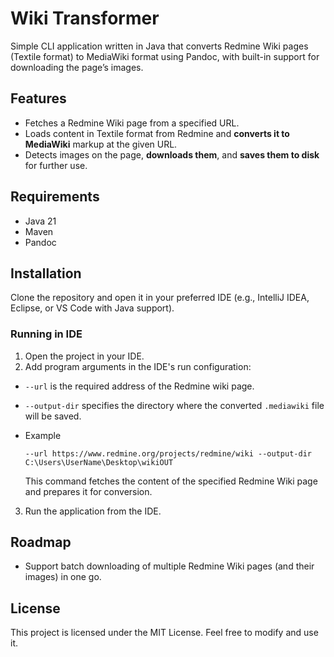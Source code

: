 # Wiki Transformer
Simple CLI application written in Java that converts Redmine Wiki pages (Textile format) to MediaWiki format using Pandoc, with built-in support for downloading the page’s images.

## Features
- Fetches a Redmine Wiki page from a specified URL.
- Loads content in Textile format from Redmine and **converts it to MediaWiki** markup at the given URL.
- Detects images on the page, **downloads them**, and **saves them to disk** for further use.

## Requirements
- Java 21
- Maven
- Pandoc

## Installation
Clone the repository and open it in your preferred IDE (e.g., IntelliJ IDEA, Eclipse, or VS Code with Java support). 

### Running in IDE
1. Open the project in your IDE.
2. Add program arguments in the IDE's run configuration:
- `--url` is the required address of the Redmine wiki page.
- `--output-dir` specifies the directory where the converted `.mediawiki` file will be saved.

- Example
   ```
   --url https://www.redmine.org/projects/redmine/wiki --output-dir C:\Users\UserName\Desktop\wikiOUT
   ```
  This command fetches the content of the specified Redmine Wiki page and prepares it for conversion.
  
3. Run the application from the IDE.


## Roadmap
- Support batch downloading of multiple Redmine Wiki pages (and their images) in one go.

## License
This project is licensed under the MIT License. Feel free to modify and use it.
